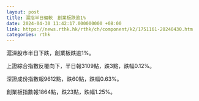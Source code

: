 ```yaml
---
layout: post
title: 滬指半日偏軟　創業板跌逾1%
date: 2024-04-30 11:42:17.000000000 +08:00
link: https://news.rthk.hk/rthk/ch/component/k2/1751161-20240430.htm
categories: rthk
---
```


滬深股市半日下跌，創業板跌逾1%。

上證綜合指數反覆向下，半日報3109點，跌3點，跌幅0.12%。

深證成份指數報9612點，跌60點，跌幅0.63%。

創業板指數報1864點，跌23點，跌幅1.25%。
